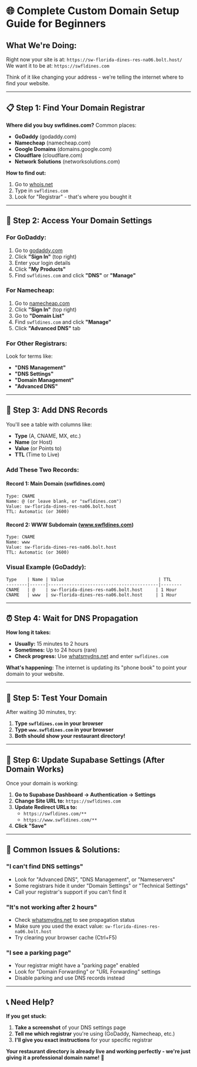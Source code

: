 # 🌐 Complete Custom Domain Setup Guide for Beginners

## What We're Doing:
Right now your site is at: `https://sw-florida-dines-res-na06.bolt.host/`
We want it to be at: `https://swfldines.com`

Think of it like changing your address - we're telling the internet where to find your website.

---

## 📋 **Step 1: Find Your Domain Registrar**

**Where did you buy swfldines.com?** Common places:
- **GoDaddy** (godaddy.com)
- **Namecheap** (namecheap.com) 
- **Google Domains** (domains.google.com)
- **Cloudflare** (cloudflare.com)
- **Network Solutions** (networksolutions.com)

**How to find out:**
1. Go to [whois.net](https://whois.net)
2. Type in `swfldines.com`
3. Look for "Registrar" - that's where you bought it

---

## 🔧 **Step 2: Access Your Domain Settings**

### **For GoDaddy:**
1. Go to [godaddy.com](https://godaddy.com)
2. Click **"Sign In"** (top right)
3. Enter your login details
4. Click **"My Products"**
5. Find `swfldines.com` and click **"DNS"** or **"Manage"**

### **For Namecheap:**
1. Go to [namecheap.com](https://namecheap.com)
2. Click **"Sign In"** (top right)
3. Go to **"Domain List"**
4. Find `swfldines.com` and click **"Manage"**
5. Click **"Advanced DNS"** tab

### **For Other Registrars:**
Look for terms like:
- **"DNS Management"**
- **"DNS Settings"** 
- **"Domain Management"**
- **"Advanced DNS"**

---

## 📡 **Step 3: Add DNS Records**

You'll see a table with columns like:
- **Type** (A, CNAME, MX, etc.)
- **Name** (or Host)
- **Value** (or Points to)
- **TTL** (Time to Live)

### **Add These Two Records:**

#### **Record 1: Main Domain (swfldines.com)**
```
Type: CNAME
Name: @ (or leave blank, or "swfldines.com")
Value: sw-florida-dines-res-na06.bolt.host
TTL: Automatic (or 3600)
```

#### **Record 2: WWW Subdomain (www.swfldines.com)**
```
Type: CNAME  
Name: www
Value: sw-florida-dines-res-na06.bolt.host
TTL: Automatic (or 3600)
```

### **Visual Example (GoDaddy):**
```
Type    | Name | Value                                    | TTL
--------|------|------------------------------------------|--------
CNAME   | @    | sw-florida-dines-res-na06.bolt.host     | 1 Hour
CNAME   | www  | sw-florida-dines-res-na06.bolt.host     | 1 Hour
```

---

## ⏰ **Step 4: Wait for DNS Propagation**

**How long it takes:**
- **Usually:** 15 minutes to 2 hours
- **Sometimes:** Up to 24 hours (rare)
- **Check progress:** Use [whatsmydns.net](https://whatsmydns.net) and enter `swfldines.com`

**What's happening:**
The internet is updating its "phone book" to point your domain to your website.

---

## 🧪 **Step 5: Test Your Domain**

After waiting 30 minutes, try:
1. **Type `swfldines.com` in your browser**
2. **Type `www.swfldines.com` in your browser**
3. **Both should show your restaurant directory!**

---

## 🔧 **Step 6: Update Supabase Settings (After Domain Works)**

Once your domain is working:

1. **Go to Supabase Dashboard → Authentication → Settings**
2. **Change Site URL to:** `https://swfldines.com`
3. **Update Redirect URLs to:**
   - `https://swfldines.com/**`
   - `https://www.swfldines.com/**`
4. **Click "Save"**

---

## 🚨 **Common Issues & Solutions:**

### **"I can't find DNS settings"**
- Look for "Advanced DNS", "DNS Management", or "Nameservers"
- Some registrars hide it under "Domain Settings" or "Technical Settings"
- Call your registrar's support if you can't find it

### **"It's not working after 2 hours"**
- Check [whatsmydns.net](https://whatsmydns.net) to see propagation status
- Make sure you used the exact value: `sw-florida-dines-res-na06.bolt.host`
- Try clearing your browser cache (Ctrl+F5)

### **"I see a parking page"**
- Your registrar might have a "parking page" enabled
- Look for "Domain Forwarding" or "URL Forwarding" settings
- Disable parking and use DNS records instead

---

## 📞 **Need Help?**

**If you get stuck:**
1. **Take a screenshot** of your DNS settings page
2. **Tell me which registrar** you're using (GoDaddy, Namecheap, etc.)
3. **I'll give you exact instructions** for your specific registrar

**Your restaurant directory is already live and working perfectly - we're just giving it a professional domain name!** 🌴